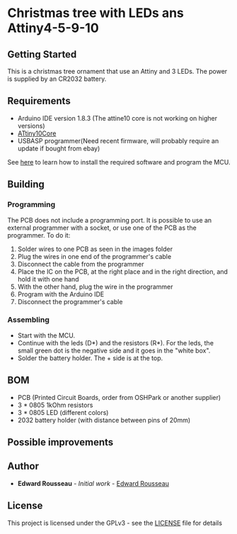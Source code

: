 
# Christmas tree with LEDs ans Attiny4-5-9-10

## Getting Started

This is a christmas tree ornament that use an Attiny and 3 LEDs. The power is supplied by an CR2032 battery.



## Requirements


* Arduino IDE version 1.8.3 (The attine10 core is not working on higher versions)
* [ATtiny10Core](https://github.com/technoblogy/attiny10core)
* USBASP programmer(Need recent firmware, will probably require an update if bought from ebay)


See [here](http://www.technoblogy.com/show?1YQY) to learn how to install the required software and program the MCU.

## Building
### Programming

The PCB does not include a programming port. It is possible to use an external programmer with a socket, or use one of the PCB as the programmer. 
To do it:

 1. Solder wires to one PCB as seen in the images folder
 2. Plug the wires in one end of the programmer's cable
 3. Disconnect the cable from the programmer
 4. Place the IC on the PCB, at the right place and in the right direction, and hold it with one hand
 5. With the other hand, plug the wire in the programmer
 6. Program with the Arduino IDE
 7. Disconnect the programmer's cable

### Assembling
* Start with the MCU.
* Continue with the leds (D*) and the resistors (R*). For the leds, the small green dot is the negative side and it goes in the "white box".
* Solder the battery holder. The + side is at the top.

## BOM

* PCB (Printed Circuit Boards, order from OSHPark or another supplier)
* 3 * 0805 1kOhm resistors
* 3 * 0805 LED (different colors)
* 2032 battery holder (with distance between pins of 20mm)

## Possible improvements

## Author

* **Edward Rousseau** - *Initial work* - [Edward Rousseau](https://github.com/edwardrousseau)


## License

This project is licensed under the GPLv3 - see the [LICENSE](LICENSE) file for details

